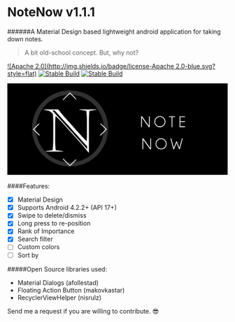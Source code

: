 # NoteNow v1.1.1
######A Material Design based lightweight android application for taking down notes.
> A bit old-school concept. But, why not?

[![Apache 2.0](http://img.shields.io/badge/license-Apache 2.0-blue.svg?style=flat)]() [![Stable Build](http://img.shields.io/badge/build-stable-brightgreen.svg?style=flat)]() [![Stable Build](http://img.shields.io/badge/Android-4.2.2+-brightred.svg?style=flat)]()

![Banner](https://raw.githubusercontent.com/chatRG/NoteNow/master/Banner.png)

####Features:
- [x] Material Design
- [x] Supports Android 4.2.2+ (API 17+)
- [x] Swipe to delete/dismiss
- [x] Long press to re-position
- [x] Rank of Importance
- [x] Search filter
- [ ] Custom colors
- [ ] Sort by

#####Open Source libraries used:
- Material Dialogs (afollestad)
- Floating Action Button (makovkastar)
- RecyclerViewHelper (nisrulz)

Send me a request if you are willing to contribute. :sunglasses:
